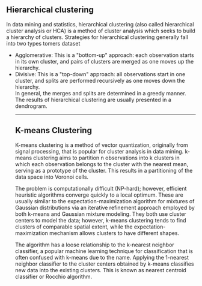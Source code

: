## Hierarchical clustering

In data mining and statistics, hierarchical clustering (also called hierarchical cluster analysis or HCA) is a method of cluster analysis which seeks to build a hierarchy of clusters. Strategies for hierarchical clustering generally fall into two types tomers dataset
<ul>
<li>Agglomerative: This is a "bottom-up" approach: each observation starts in its own cluster, and pairs of clusters are merged as one moves up the hierarchy.</li>
<li>Divisive: This is a "top-down" approach: all observations start in one cluster, and splits are performed recursively as one moves down the hierarchy.</li>
In general, the merges and splits are determined in a greedy manner. The results of hierarchical clustering are usually presented in a dendrogram.
<hr>
 
## K-means Clustering


K-means clustering is a method of vector quantization, originally from signal processing, that is popular for cluster analysis in data mining. k-means clustering aims to partition n observations into k clusters in which each observation belongs to the cluster with the nearest mean, serving as a prototype of the cluster. This results in a partitioning of the data space into Voronoi cells.

The problem is computationally difficult (NP-hard); however, efficient heuristic algorithms converge quickly to a local optimum. These are usually similar to the expectation-maximization algorithm for mixtures of Gaussian distributions via an iterative refinement approach employed by both k-means and Gaussian mixture modeling. They both use cluster centers to model the data; however, k-means clustering tends to find clusters of comparable spatial extent, while the expectation-maximization mechanism allows clusters to have different shapes.

The algorithm has a loose relationship to the k-nearest neighbor classifier, a popular machine learning technique for classification that is often confused with k-means due to the name. Applying the 1-nearest neighbor classifier to the cluster centers obtained by k-means classifies new data into the existing clusters. This is known as nearest centroid classifier or Rocchio algorithm.
 
